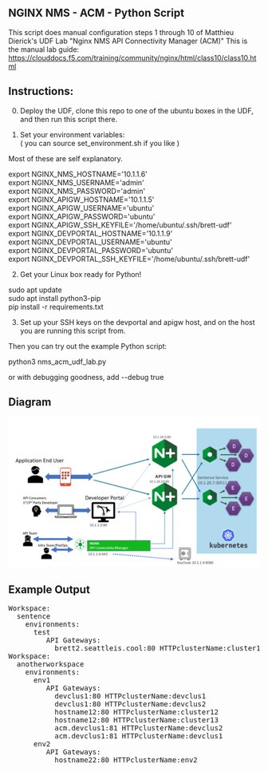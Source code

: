 NGINX NMS - ACM - Python Script
----------------------------------------------  

This script does manual configuration steps 1 through 10 of Matthieu Dierick's UDF Lab "Nginx NMS API Connectivity Manager (ACM)"
This is the manual lab guide: https://clouddocs.f5.com/training/community/nginx/html/class10/class10.html  

Instructions:   
-------------------------

0. Deploy the UDF, clone this repo to one of the ubuntu boxes in the UDF, and then run this script there.
  
1. Set your environment variables:  
( you can source set_environment.sh if you like )
  
Most of these are self explanatory.  

export NGINX_NMS_HOSTNAME='10.1.1.6'    
export NGINX_NMS_USERNAME='admin'    
export NGINX_NMS_PASSWORD='admin'    
export NGINX_APIGW_HOSTNAME='10.1.1.5'    
export NGINX_APIGW_USERNAME='ubuntu'    
export NGINX_APIGW_PASSWORD='ubuntu'    
export NGINX_APIGW_SSH_KEYFILE='/home/ubuntu/.ssh/brett-udf'    
export NGINX_DEVPORTAL_HOSTNAME='10.1.1.9'    
export NGINX_DEVPORTAL_USERNAME='ubuntu'    
export NGINX_DEVPORTAL_PASSWORD='ubuntu'    
export NGINX_DEVPORTAL_SSH_KEYFILE='/home/ubuntu/.ssh/brett-udf'    

2. Get your Linux box ready for Python!

sudo apt update    
sudo apt install python3-pip    
pip install -r requirements.txt    

3. Set up your SSH keys on the devportal and apigw host, and on the host you are running this script from.
  
Then you can try out the example Python script:

python3 nms_acm_udf_lab.py    

or with debugging goodness, add --debug true



Diagram
-------

![My Image](graphics/acm.png)
  
  
  
Example Output
--------------
  
<pre>
Workspace:  
  sentence  
    environments:  
      test  
         API Gateways:  
           brett2.seattleis.cool:80 HTTPclusterName:cluster1  
Workspace:  
  anotherworkspace  
    environments:  
      env1  
         API Gateways:  
           devclus1:80 HTTPclusterName:devclus1  
           devclus1:80 HTTPclusterName:devclus2  
           hostname12:80 HTTPclusterName:cluster12  
           hostname12:80 HTTPclusterName:cluster13  
           acm.devclus1:81 HTTPclusterName:devclus2  
           acm.devclus1:81 HTTPclusterName:devclus1  
      env2  
         API Gateways:  
           hostname22:80 HTTPclusterName:env2  
</pre>
